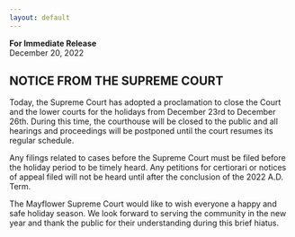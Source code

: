 ```yaml
---
layout: default
---
```


<head>
	<meta content="og:title" property="Christmas Holiday Break Notice" />
    <meta content="og:description" property="Today, the Supreme Court has adopted a proclamation to close the Court and the lower courts for the holidays from December 23rd to December 26th. During this time, the courthouse will be closed to the public and all hearings and proceedings will be postponed until the court resumes its regular schedule..." />
</head>

**For Immediate Release**\
December 20, 2022


## NOTICE FROM THE SUPREME COURT

Today, the Supreme Court has adopted a proclamation to close the Court and the lower courts for the holidays from December 23rd to December 26th. During this time, the courthouse will be closed to the public and all hearings and proceedings will be postponed until the court resumes its regular schedule.

Any filings related to cases before the Supreme Court must be filed before the holiday period to be timely heard. Any petitions for certiorari or notices of appeal filed will not be heard until after the conclusion of the 2022 A.D. Term.

The Mayflower Supreme Court would like to wish everyone a happy and safe holiday season. We look forward to serving the community in the new year and thank the public for their understanding during this brief hiatus.

##